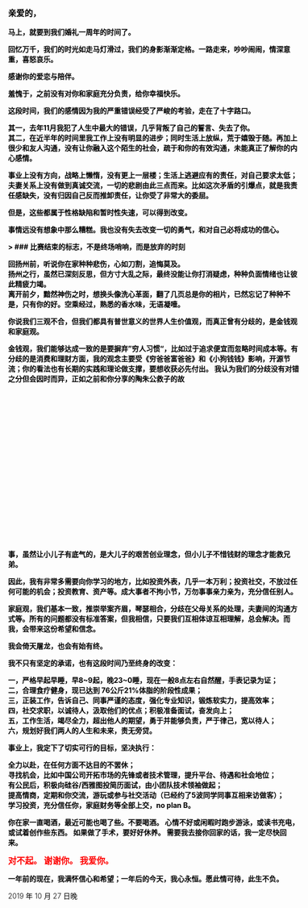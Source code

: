 <div style="margin:0 auto;height:2206px;width:780px;background:url('5b34a995be8e1.jpg');background-size:contain">
<div style="margin:0 auto;padding:140px 100px;color:black;font-weight:bold">
<h3>亲爱的，</h3>
<p>马上，就要到我们婚礼一周年的时间了。</p>
<p>回忆万千，我们的时光如走马灯滑过，我们的身影渐渐定格。一路走来，吵吵闹闹，情深意重，喜怒哀乐。</p>
<p>感谢你的爱恋与陪伴。</p>
<p>羞愧于，之前没有对你和家庭充分负责，给你幸福快乐。</p>
<p>这段时间，我们的感情因为我的严重错误经受了严峻的考验，走在了十字路口。</p>
<p>其一，去年11月我犯了人生中最大的错误，几乎背叛了自己的誓言、失去了你。<br>
其二，在近半年的时间里我工作上没有明显的进步；同时生活上放纵，荒于嬉毁于随。再加上很少和友人沟通，没有让你融入这个陌生的社会，疏于和你的有效沟通，未能真正了解你的内心感情。</p>
<p>事业上没有方向，战略上懒惰，没有更上一层楼；生活上逃避应有的责任，对自己要求太低；夫妻关系上没有做到真诚交流，一切的悲剧由此三点而来。比如这次矛盾的引爆点，就是我责任感缺失，没有归因自己反而推卸责任，让你受了非常大的委屈。</p>
<p>但是，这些都属于性格缺陷和暂时性失速，可以得到改变。</p>
<p>事情远没有想象中那么糟糕。我也没有失去改变一切的勇气，和对自己必将成功的信心。</p>
> ### 比赛结束的标志，不是终场哨响，而是放弃的时刻
<p>回扬州前，听说你在家种种悲伤，心如刀割，追悔莫及。<br>
扬州之行，虽然已深刻反思，但方寸大乱之际，最终没能让你打消疑虑，种种负面情绪也让彼此精疲力竭。<br>
离开前夕，黯然神伤之时，想换头像洗心革面，翻了几页总是你的相片，已然忘记了种种不是，只有你的好。空乘经过，熟悉的香水味，无语凝噎。</p>
<p>你说我们三观不合，但我们都具有普世意义的世界人生价值观，而真正曾有分歧的，是金钱观和家庭观。</p>
<p>金钱观，我们能够达成一致的是要摒弃”穷人习惯“，比如过于追求便宜而忽略时间成本等。有分歧的是消费和理财方面，我的观念主要受《穷爸爸富爸爸》和《小狗钱钱》影响，开源节流；你的看法也有长期的实践和理论做支撑，要想收获必先付出。
我认为我们的分歧没有对错之分但会因时而异，正如之前和你分享的陶朱公救子的故</p>
<div style="height:300px"></div>
<p>事，虽然让小儿子有底气的，是大儿子的艰苦创业理念，但小儿子不惜钱财的理念才能救兄弟。</p>
<p>因此，我有非常多需要向你学习的地方，比如投资外表，几乎一本万利；投资社交，不放过任何可能的机会；投资教育、资产等。成大事者不拘小节，万勿事事亲力亲为，充分信任别人。</p>
<p>家庭观，我们基本一致，推崇举案齐眉，琴瑟相合，分歧在父母关系的处理，夫妻间的沟通方式等。所有的问题都没有标准答案，但我相信，只要我们互相体谅互相理解，总会解决。而我，会带来这份希望和信念。</p>
<p>我会倚天屠龙，也会有始有终。</p>
<p>我不只有坚定的承诺，也有这段时间乃至终身的改变：</p>
<p>一，严格早起早睡，早8~9起，晚23~0睡，现在一般8点左右自然醒，手表记录为证；<br>
二，合理食疗健身，现已达到 76公斤21%体脂的阶段性成果；<br>
三，正装工作，告诉自己、同事严谨的态度，强化专业知识，锻炼软实力，提高效率；<br>
四，社交求职，以诚待人，汲取他们的优点；积极准备面试，奋发向上；<br>
五，工作生活，竭尽全力，超出他人的期望，勇于并能够负责，严于律己，宽以待人；<br>
六，规划好我们两人的人生和未来，责无旁贷。</p>
<p>事业上，我定下了切实可行的目标，坚决执行：</p>
<p>全力以赴，在任何方面不达目的不罢休；<br>
寻找机会，比如中国公司开拓市场的先锋或者技术管理，提升平台、待遇和社会地位；<br>
有公民后，积极向硅谷/西雅图投简历面试，由小团队技术领袖做起；<br>
提高情商，定期和你交流，游玩或参与社交活动（已经约了5波同学同事互相来访做客）；<br>
学习投资，充分信任你，家庭财务等全部上交，no plan B。<br></p>
<p>你在家一直喝酒，最近可能也喝了些。不要喝酒。
心情不好或闲暇时跑步游泳，或读书充电，或试着创作些东西。
如果做了手术，要好好休养。
需要我去接你回家的话，我一定尽快回来。</p>
<p><span style="color:red;font-size:1.2em">对不起。              谢谢你。             我爱你。</span></p>
  <p>一年前的现在，我满怀信心和希望；一年后的今天，我心永恒。愿此情可待，此生不负。</p>
<span style="font-weight:300">2019 年 10 月 27 日晚</span>
</div>
</div>
